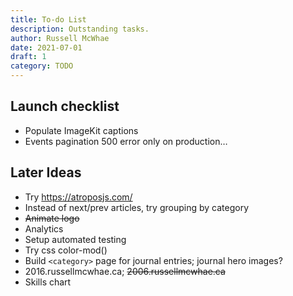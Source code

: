 ```yaml
---
title: To-do List
description: Outstanding tasks.
author: Russell McWhae
date: 2021-07-01
draft: 1
category: TODO
---
```


## Launch checklist

-   Populate ImageKit captions
-   Events pagination 500 error only on production…

## Later Ideas

-   Try https://atroposjs.com/
-   Instead of next/prev articles, try grouping by category
-   ~~Animate logo~~
-   Analytics
-   Setup automated testing
-   Try css color-mod()
-   Build `<category>` page for journal entries; journal hero images?
-   2016.russellmcwhae.ca; ~~2006.russellmcwhae.ca~~
-   Skills chart
